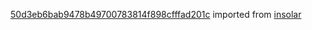[50d3eb6bab9478b49700783814f898cfffad201c](https://github.com/insolar/insolar/commit/50d3eb6bab9478b49700783814f898cfffad201c) imported from [insolar](https://github.com/insolar/insolar)
